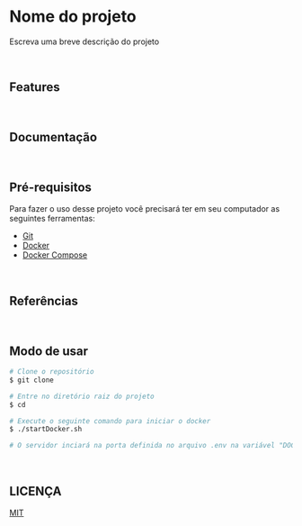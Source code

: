 # Nome do projeto

Escreva uma breve descrição do projeto

<br>

## Features

<br>

## Documentação

<br>

## Pré-requisitos

Para fazer o uso desse projeto você precisará ter em seu computador as seguintes ferramentas:

- [Git](https://git-scm.com/)
- [Docker](https://www.docker.com/)
- [Docker Compose](https://docs.docker.com/compose/)

<br>

## Referências

<br>

## Modo de usar

``` bash
# Clone o repositório
$ git clone 

# Entre no diretório raiz do projeto
$ cd 

# Execute o seguinte comando para iniciar o docker
$ ./startDocker.sh

# O servidor inciará na porta definida no arquivo .env na variável "DOCKER_APP_PORT" por padrão está definido como 80 - acesse <http://localhost:80>
```

<br>

## LICENÇA

[MIT](./LICENSE)